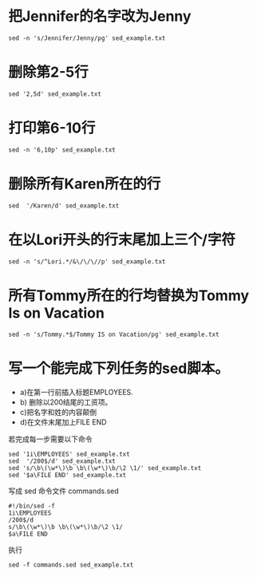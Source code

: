 # 把Jennifer的名字改为Jenny
	sed -n 's/Jennifer/Jenny/pg' sed_example.txt 

# 删除第2-5行
	sed '2,5d' sed_example.txt  

# 打印第6-10行
	sed -n '6,10p' sed_example.txt

# 删除所有Karen所在的行
	sed  '/Karen/d' sed_example.txt 

# 在以Lori开头的行末尾加上三个/字符
	sed -n 's/^Lori.*/&\/\/\//p' sed_example.txt

# 所有Tommy所在的行均替换为Tommy Is on Vacation
	sed -n 's/Tommy.*$/Tommy IS on Vacation/pg' sed_example.txt

# 写一个能完成下列任务的sed脚本。 
* a)在第一行前插入标题EMPLOYEES.
* b) 删除以200结尾的工资项。
* c)把名字和姓的内容颠倒
* d)在文件末尾加上FILE END

若完成每一步需要以下命令

	sed '1i\EMPLOYEES' sed_example.txt
	sed  '/200$/d' sed_example.txt
	sed 's/\b\(\w*\)\b \b\(\w*\)\b/\2 \1/' sed_example.txt
	sed '$a\FILE END' sed_example.txt

写成 sed 命令文件 commands.sed

	#!/bin/sed -f
	1i\EMPLOYEES
	/200$/d
	s/\b\(\w*\)\b \b\(\w*\)\b/\2 \1/
	$a\FILE END
	
执行
	
	sed -f commands.sed sed_example.txt